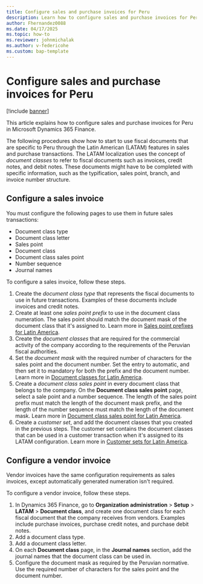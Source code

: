 ```yaml
---
title: Configure sales and purchase invoices for Peru
description: Learn how to configure sales and purchase invoices for Peru in Microsoft Dynamics 365 Finance.
author: Fhernandez0088
ms.date: 04/17/2025
ms.topic: how-to
ms.reviewer: johnmichalak
ms.author: v-federicohe
ms.custom: bap-template
---
```


# Configure sales and purchase invoices for Peru

[!include [banner](../../includes/banner.md)]

This article explains how to configure sales and purchase invoices for Peru in Microsoft Dynamics 365 Finance.

The following procedures show how to start to use fiscal documents that are specific to Peru through the Latin American (LATAM) features in sales and purchase transactions. The LATAM localization uses the concept of *document classes* to refer to fiscal documents such as invoices, credit notes, and debit notes. These documents might have to be completed with specific information, such as the typification, sales point, branch, and invoice number structure.

## Configure a sales invoice

You must configure the following pages to use them in future sales transactions:

- Document class type
- Document class letter
- Sales point
- Document class
- Document class sales point
- Number sequence
- Journal names

To configure a sales invoice, follow these steps.

1. Create the *document class type* that represents the fiscal documents to use in future transactions. Examples of these documents include invoices and credit notes.
1. Create at least one *sales point prefix* to use in the document class numeration. The sales point should match the document mask of the document class that it's assigned to. Learn more in [Sales point prefixes for Latin America](ltm-core-sales-point-prefixes.md).
1. Create the *document classes* that are required for the commercial activity of the company according to the requirements of the Peruvian fiscal authorities.
1. Set the *document mask* with the required number of characters for the sales point and the document number. Set the entry to automatic, and then set it to mandatory for both the prefix and the document number. Learn more in [Document classes for Latin America](ltm-core-document-class.md).
1. Create a *document class sales point* in every document class that belongs to the company. On the **Document class sales point** page, select a sale point and a number sequence. The length of the sales point prefix must match the length of the document mask prefix, and the length of the number sequence must match the length of the document mask. Learn more in [Document class sales point for Latin America](ltm-core-document-class-sales-point.md).
1. Create a *customer set*, and add the document classes that you created in the previous steps. The customer set contains the document classes that can be used in a customer transaction when it's assigned to its LATAM configuration. Learn more in [Customer sets for Latin America](ltm-core-customers-set.md).

## Configure a vendor invoice

Vendor invoices have the same configuration requirements as sales invoices, except automatically generated numeration isn't required.

To configure a vendor invoice, follow these steps.

1. In Dynamics 365 Finance, go to **Organization administration** \> **Setup** \> **LATAM** \> **Document class**, and create one document class for each fiscal document that the company receives from vendors. Examples include purchase invoices, purchase credit notes, and purchase debit notes.
1. Add a document class type.
1. Add a document class letter.
1. On each **Document class** page, in the **Journal names** section, add the journal names that the document class can be used in.
1. Configure the document mask as required by the Peruvian normative. Use the required number of characters for the sales point and the document number.
